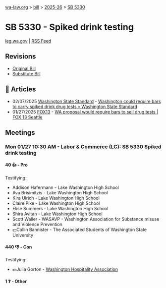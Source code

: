 [wa-law.org](/) > [bill](/bill/) > [2025-26](/bill/2025-26/) > [SB 5330](/bill/2025-26/sb/5330/)

# SB 5330 - Spiked drink testing
[leg.wa.gov](https://app.leg.wa.gov/billsummary?BillNumber=5330&Year=2025&Initiative=false) | [RSS Feed](./rss.xml)

## Revisions
* [Original Bill](1/)
* [Substitute Bill](S/)

## 📰 Articles
* 02/07/2025 [Washington State Standard](/org/washington_state_standard/) - [Washington could require bars to carry spiked drink drug tests • Washington State Standard](https://washingtonstatestandard.com/briefs/washington-could-require-bars-to-carry-spiked-drink-drug-tests/#:~:text=Senate%20Bill%205330)
* 01/27/2025 [FOX13](/org/fox13/) - [WA proposal would require bars to sell drug tests | FOX 13 Seattle](https://www.fox13seattle.com/news/washington-drug-tests-spiked-drinks#:~:text=Senate%20Bill%205330)

## Meetings
### Mon 01/27 10:30 AM - Labor & Commerce (LC): SB 5330 Spiked drink testing
#### 40 👍 - Pro
Testifying:
* Addison Hafermann - Lake Washington High School
* Ava Brisimitzis - Lake Washington High School
* Kira Ulrich - Lake Washington High School
* Claire Pike - Lake Washington High School
* Elise Summers - Lake Washington High School
* Shira Avitan - Lake Washington High School
* Scott Waller - WASAVP - Washington Association for Substance misuse and Violence Prevention
* 💵Collin Bannister - The Associated Students of Washington State University

#### 440 👎 - Con
Testifying:
* 💵Julia Gorton - [Washington Hospitality Association](/org/washington_hospitality_association/)

#### 1 ❓ - Other
